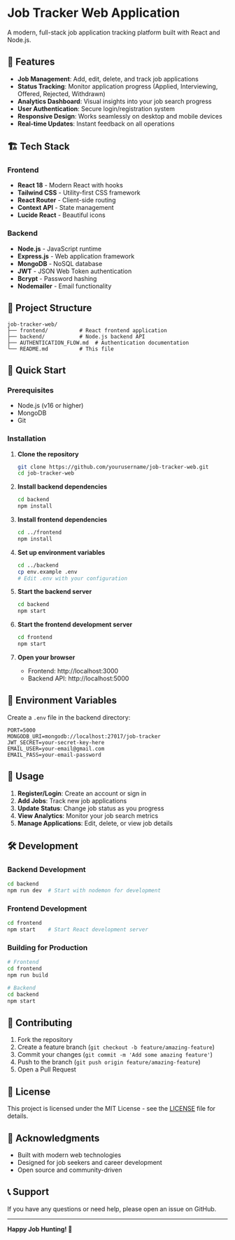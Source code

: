 # Job Tracker Web Application

A modern, full-stack job application tracking platform built with React and Node.js.

## 🚀 Features

- **Job Management**: Add, edit, delete, and track job applications
- **Status Tracking**: Monitor application progress (Applied, Interviewing, Offered, Rejected, Withdrawn)
- **Analytics Dashboard**: Visual insights into your job search progress
- **User Authentication**: Secure login/registration system
- **Responsive Design**: Works seamlessly on desktop and mobile devices
- **Real-time Updates**: Instant feedback on all operations

## 🏗️ Tech Stack

### Frontend
- **React 18** - Modern React with hooks
- **Tailwind CSS** - Utility-first CSS framework
- **React Router** - Client-side routing
- **Context API** - State management
- **Lucide React** - Beautiful icons

### Backend
- **Node.js** - JavaScript runtime
- **Express.js** - Web application framework
- **MongoDB** - NoSQL database
- **JWT** - JSON Web Token authentication
- **Bcrypt** - Password hashing
- **Nodemailer** - Email functionality

## 📁 Project Structure

```
job-tracker-web/
├── frontend/          # React frontend application
├── backend/           # Node.js backend API
├── AUTHENTICATION_FLOW.md  # Authentication documentation
└── README.md          # This file
```

## 🚀 Quick Start

### Prerequisites
- Node.js (v16 or higher)
- MongoDB
- Git

### Installation

1. **Clone the repository**
   ```bash
   git clone https://github.com/yourusername/job-tracker-web.git
   cd job-tracker-web
   ```

2. **Install backend dependencies**
   ```bash
   cd backend
   npm install
   ```

3. **Install frontend dependencies**
   ```bash
   cd ../frontend
   npm install
   ```

4. **Set up environment variables**
   ```bash
   cd ../backend
   cp env.example .env
   # Edit .env with your configuration
   ```

5. **Start the backend server**
   ```bash
   cd backend
   npm start
   ```

6. **Start the frontend development server**
   ```bash
   cd frontend
   npm start
   ```

7. **Open your browser**
   - Frontend: http://localhost:3000
   - Backend API: http://localhost:5000

## 🔧 Environment Variables

Create a `.env` file in the backend directory:

```env
PORT=5000
MONGODB_URI=mongodb://localhost:27017/job-tracker
JWT_SECRET=your-secret-key-here
EMAIL_USER=your-email@gmail.com
EMAIL_PASS=your-email-password
```

## 📱 Usage

1. **Register/Login**: Create an account or sign in
2. **Add Jobs**: Track new job applications
3. **Update Status**: Change job status as you progress
4. **View Analytics**: Monitor your job search metrics
5. **Manage Applications**: Edit, delete, or view job details

## 🛠️ Development

### Backend Development
```bash
cd backend
npm run dev  # Start with nodemon for development
```

### Frontend Development
```bash
cd frontend
npm start    # Start React development server
```

### Building for Production
```bash
# Frontend
cd frontend
npm run build

# Backend
cd backend
npm start
```

## 🤝 Contributing

1. Fork the repository
2. Create a feature branch (`git checkout -b feature/amazing-feature`)
3. Commit your changes (`git commit -m 'Add some amazing feature'`)
4. Push to the branch (`git push origin feature/amazing-feature`)
5. Open a Pull Request

## 📄 License

This project is licensed under the MIT License - see the [LICENSE](LICENSE) file for details.

## 🙏 Acknowledgments

- Built with modern web technologies
- Designed for job seekers and career development
- Open source and community-driven

## 📞 Support

If you have any questions or need help, please open an issue on GitHub.

---

**Happy Job Hunting! 🎯**
